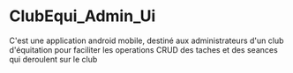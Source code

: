 # ClubEqui_Admin_Ui

C'est une application android mobile, destiné aux administrateurs d'un club d'équitation pour faciliter les operations CRUD des taches et des seances qui deroulent sur le club
